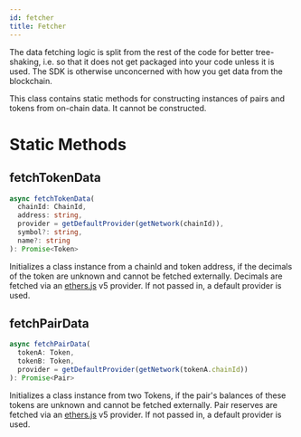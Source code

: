 ```yaml
---
id: fetcher
title: Fetcher
---
```


The data fetching logic is split from the rest of the code for better tree-shaking,
i.e. so that it does not get packaged into your code unless it is used.
The SDK is otherwise unconcerned with how you get data from the blockchain.

This class contains static methods for constructing instances of pairs and tokens
from on-chain data. It cannot be constructed.

# Static Methods

## fetchTokenData

```typescript
async fetchTokenData(
  chainId: ChainId,
  address: string,
  provider = getDefaultProvider(getNetwork(chainId)),
  symbol?: string,
  name?: string
): Promise<Token>
```

Initializes a class instance from a chainId and token address, if the decimals of the token are unknown and cannot be fetched externally. Decimals are fetched via an [ethers.js](https://github.com/ethers-io/ethers.js/) v5 provider. If not passed in, a default provider is used.

## fetchPairData

```typescript
async fetchPairData(
  tokenA: Token,
  tokenB: Token,
  provider = getDefaultProvider(getNetwork(tokenA.chainId))
): Promise<Pair>
```

Initializes a class instance from two Tokens, if the pair's balances of these tokens are unknown and cannot be fetched externally. Pair reserves are fetched via an [ethers.js](https://github.com/ethers-io/ethers.js/) v5 provider. If not passed in, a default provider is used.
